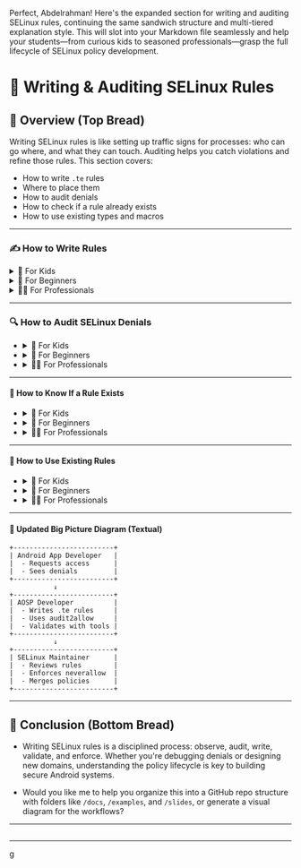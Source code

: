 Perfect, Abdelrahman! Here's the expanded section for writing and auditing SELinux rules, continuing the same sandwich structure and multi-tiered explanation style. This will slot into your Markdown file seamlessly and help your students—from curious kids to seasoned professionals—grasp the full lifecycle of SELinux policy development.


# 🧾 Writing & Auditing SELinux Rules

## 🥪 Overview (Top Bread)

Writing SELinux rules is like setting up traffic signs for processes: who can go where, and what they can touch. Auditing helps you catch violations and refine those rules. This section covers:
- How to write `.te` rules
- Where to place them
- How to audit denials
- How to check if a rule already exists
- How to use existing types and macros

--- 
### ✍️ How to Write Rules

<details>
<summary>👶 For Kids</summary>
Rules are like stickers on toys: “Only red cars can go on the red track.” You write these stickers so everyone knows what’s allowed.
</details>
<details>
<summary>🧑 For Beginners</summary>

Rules are written in `.te` files using Type Enforcement syntax:

```bash
allow source_type target_type:class permission;
```
Example:
```bash
allow my_app my_data_file:file read;
```
Use macros to simplify:
```bash
r_dir_file(my_app, my_data_file)
```
Place rules in:
- **`system/sepolicy/private/`**: **Core AOSP rules**
- **`device/<vendor>/<board>/sepolicy/`**: **Device-specific rules**
- **`vendor/<vendor>/sepolicy/`**: **Vendor customizations**
</details>
<details>
<summary>👨‍💻 For Professionals</summary>

Use domain-specific `.te` files to define access:
- Prefer macros from `policy_macros` for readability and maintainability
- Avoid blanket `allow` rules—use `neverallow` to enforce boundaries
- Use `type_transition`, `typeattribute`, and `genfscon` for advanced control

Example:
```bash
type my_daemon, domain;
type my_socket, sock_file_type;
allow my_daemon self:process setexec;
allow my_daemon my_socket:sock_file write;
```
</details>

---
### 🔍 How to Audit SELinux Denials

- <details>
  <summary>👶 For Kids</summary>
  If someone breaks a rule, the teacher writes it down. You read the note to fix the rule.
  </details>
- <details>
  <summary>🧑 For Beginners</summary>

  Use dmesg or logcat to find avc: denied messages:
  ```bash
  adb logcat | grep denied
  ```
  Use audit2allow to suggest fixes:
  ```bash
  audit2allow -w -a  # Explain why denied
  audit2allow -a     # Suggest rule
  ```
  </details>
- <details>
  <summary>👨‍💻 For Professionals</summary>

  Use `sepolicy-analyze` to inspect domains:
  ```bash
  sepolicy-analyze /path/to/sepolicy permissive
  ```
  Use `checkpolicy` and `sepolicy_compile` to validate:
  ```bash
  m checkpolicy
  m sepolicy
  ```
  Use `neverallow` to enforce strict boundaries:
  ```bash
  neverallow untrusted_app system_file:file write;
  ```
  </details>


---
#### 🧠 How to Know If a Rule Exists
  - <details>
    <summary>👶 For Kids</summary>
    Before making a new rule, check if someone already made it.
    </details>
  - <details>
    <summary>🧑 For Beginners</summary>
  
    Search existing `.te` files or use grep:
    ```bash
    grep -r "allow my_app" system/sepolicy/
    ```
    Check `policy_macros` for reusable macros:
    ```bash
    grep -r "r_dir_file" system/sepolicy/public/
    ```
    </details>
  - <details>
    <summary>👨‍💻 For Professionals</summary>
  
    Use **`apolicy`** or **`sepolicy-analyze`** to inspect compiled policies:
    ```bash
    apolicy --domain my_app
    ```
    Use **`sesearch`** to query rules:
    ```bash
    sesearch --allow -s my_app -t my_data_file -c file
    ```
    </details>

---
#### 🧰 How to Use Existing Rules
  - <details>
    <summary>👶 For Kids</summary>
    
    If the rule is already made, just follow it!
    </details>
  - <details>
    <summary>🧑 For Beginners</summary>
    
    - ***Use macros like:***
    ```bash
    r_dir_file(my_app, my_data_file)
    ```
    - ***Or reuse types:***
    ```bash
    allow my_app system_file:file read;
    ```
    - ***Place rules in:***
      - **`system/sepolicy/private/`**: **Core AOSP rules**
      - **`device/<vendor>/<board>/sepolicy/`**: **Device-specific rules**
      - **`vendor/<vendor>/sepolicy/`**: **Vendor customizations**
    </details>
  - <details>
    <summary>👨‍💻 For Professionals</summary>

    - Use domain-specific `.te` files to define access:
      - Prefer macros from `policy_macros` for readability and maintainability
      - Avoid blanket `allow` rules—use `neverallow` to enforce boundaries
      - Use `type_transition`, `typeattribute`, and `genfscon` for advanced control
    - Example:
    ```bash
    type my_daemon, domain;
    type my_socket, sock_file_type;
    allow my_daemon self:process setexec;
    allow my_daemon my_socket:sock_file write;
    ```
    </details>

---
#### 🧩 Updated Big Picture Diagram (Textual)

```
+-------------------------+
| Android App Developer   |
|  - Requests access      |
|  - Sees denials         |
+-------------------------+
           ↓
+-------------------------+
| AOSP Developer          |
|  - Writes .te rules     |
|  - Uses audit2allow     |
|  - Validates with tools |
+-------------------------+
           ↓
+-------------------------+
| SELinux Maintainer      |
|  - Reviews rules        |
|  - Enforces neverallow  |
|  - Merges policies      |
+-------------------------+
```

---
## 🥪 Conclusion (Bottom Bread)

- Writing SELinux rules is a disciplined process: observe, audit, write, validate, and enforce. Whether you're debugging denials or designing new domains, understanding the policy lifecycle is key to building secure Android systems.

- Would you like me to help you organize this into a GitHub repo structure with folders like `/docs`, `/examples`, and `/slides`, or generate a visual diagram for the workflows?

---
## 

---
g